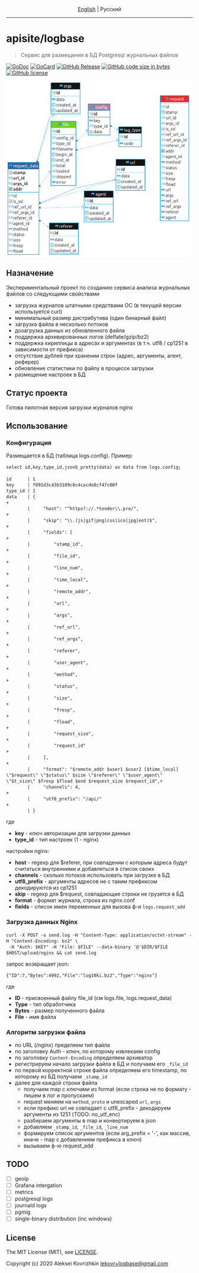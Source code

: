 <p align="center">
  <a href="README.md#apisitelogbase">English</a> |
  <span>Pусский</span>
</p>

---

# apisite/logbase
> Сервис для размещения в БД Postgresql журнальных файлов

[![GoDoc][gd1]][gd2]
 [![GoCard][gc1]][gc2]
 [![GitHub Release][gr1]][gr2]
 [![GitHub code size in bytes][sz]]()
 [![GitHub license][gl1]][gl2]

[gd1]: https://godoc.org/github.com/apisite/logbase?status.svg
[gd2]: https://godoc.org/github.com/apisite/logbase
[gc1]: https://goreportcard.com/badge/github.com/apisite/logbase
[gc2]: https://goreportcard.com/report/github.com/apisite/logbase
[gr1]: https://img.shields.io/github/release-pre/apisite/logbase.svg
[gr2]: https://github.com/apisite/logbase/releases
[sz]: https://img.shields.io/github/languages/code-size/apisite/logbase.svg
[gl1]: https://img.shields.io/github/license/apisite/logbase.svg
[gl2]: https://github.com/apisite/logbase/blob/master/LICENSE

<p align="center">
<a target="_blank" rel="noopener noreferrer" href="nginx.png"><img src="nginx.png" title="Схема БД для Nginx" style="max-width:100%;"></a>
</p>

## Назначение

Экспериментальный проект по созданию сервиса анализа журнальных файлов со следующими свойствами

* загрузка журналов штатными средствами ОС (в текущей версии используется curl)
* минимальный размер дистрибутива (один бинарный файл)
* загрузка файла в несколько потоков
* дозагрузка данных из обновленного файла
* поддержка архивированных логов (deflate/gzip/bz2)
* поддержка кириллицы в адресах и аргументах (в т.ч. utf8 / cp1251 в зависимости от префикса)
* отсутствие дублей при хранении строк (адрес, аргументы, агент, реферер)
* обновление статистики по файлу в процессе загрузки
* размещение настроек в БД

## Статус проекта

Готова пилотная версия загрузки журналов nginx

## Использование

### Конфигурация

Размещается в БД (таблица logs.config). Пример:
```
select id,key,type_id,jsonb_pretty(data) as data from logs.config;

id      | 1
key     | f091d3c43b3189c8c4cacde8cf47c00f
type_id | 1
data    | {                                                                                                                                                                             +
        |     "host": "^https?://.*tender\\.pro/",                                                                                                                                      +
        |     "skip": "\\.(js|gif|png|css|ico|jpg|eot)$",                                                                                                                               +
        |     "fields": [                                                                                                                                                               +
        |         "stamp_id",                                                                                                                                                           +
        |         "file_id",                                                                                                                                                            +
        |         "line_num",                                                                                                                                                           +
        |         "time_local",                                                                                                                                                         +
        |         "remote_addr",                                                                                                                                                        +
        |         "url",                                                                                                                                                                +
        |         "args",                                                                                                                                                               +
        |         "ref_url",                                                                                                                                                            +
        |         "ref_args",                                                                                                                                                           +
        |         "referer",                                                                                                                                                            +
        |         "user_agent",                                                                                                                                                         +
        |         "method",                                                                                                                                                             +
        |         "status",                                                                                                                                                             +
        |         "size",                                                                                                                                                               +
        |         "fresp",                                                                                                                                                              +
        |         "fload",                                                                                                                                                              +
        |         "request_size",                                                                                                                                                       +
        |         "request_id"                                                                                                                                                          +
        |     ],                                                                                                                                                                        +
        |     "format": "$remote_addr $user1 $user2 [$time_local] \"$request\" \"$status\" $size \"$referer\" \"$user_agent\" \"$t_size\" $fresp $fload $end $request_size $request_id",+
        |     "channels": 4,                                                                                                                                                            +
        |     "utf8_prefix": "/api/"                                                                                                                                                    +
        | }

```

где

* **key** - ключ авторизации для загрузки данных
* **type_id** - тип настроек (1 - nginx)

настройки nginx:

* **host** - regexp для $referer, при совпадении с которым адреса будут считаться внутренними и добавляться в список своих
* **channels** - сколько потоков использовать при загрузке в БД
* **utf8_prefix** - аргументы адресов не с таким префиксом декодируются из cp1251 
* **skip** - regexp для $request, совпадающие строки не грузятся в БД
* **format** - формат журнала, строка из nginx.conf
* **fields** - список имен переменных для вызова ф-и `logs.request_add`

### Загрузка данных Nginx

```
curl -X POST -o send.log -H "Content-Type: application/octet-stream" -H "Content-Encoding: bz2" \
 -H "Auth: $KEY" -H "File: $FILE" --data-binary '@'$DIR/$FILE $HOST/upload/nginx && cat send.log 
```
запрос возвращает json:
```
{"ID":7,"Bytes":4992,"File":"log10ki.bz2","Type":"nginx"}
```

где

* **ID** - присвоенный файлу file_id (см logs.file, logs.request_data)
* **Type** - тип обработчика
* **Bytes** - размер полученного файла
* **File** - имя файла

### Алгоритм загрузки файла

* по URL (/nginx) пределяем тип файла
* по заголовку Auth - ключ, по которому извлекаем config
* по заголовку `Content-Encoding` определяем архиватор
* регистрируем начало загрузки файла в БД и получаем его `_file_id`
* по первой корректной строке файла определяем его timestamp, по которому из БД получаем `_stamp_id`
* далее для каждой строки файла
  * получаем map с ключами из format (если строка не по формату - пишем в лог и пропускаем)
  * request меняем на `method`, `proto` и unescaped `url`, `args`
  * если префикс url не совпадает с utf8_prefix - декодируем аргументы из 1251 (TODO: no_utf_enc)
  * разбираем аргументы в map и конвертируем в json
  * добавляем  `_stamp_id`, `_file_id`, `_line_num`
  * формируем список аргументов (если arg_prefix = '-', как массив, иначе - map с добавлением префикса в ключ)
  * вызываем ф-ю request_add

## TODO

* [ ] geoip
* [ ] Grafana intergation
* [ ] metrics
* [ ] postgresql logs
* [ ] journald logs
* [ ] pgmig
* [ ] single-binary distribution (inc windows)

## License

The MIT License (MIT), see [LICENSE](LICENSE).

Copyright (c) 2020 Aleksei Kovrizhkin <lekovr+logbase@gmail.com>
